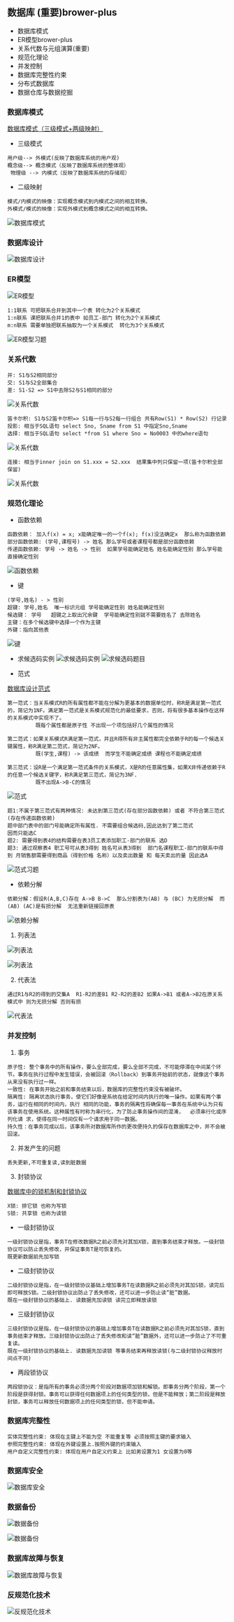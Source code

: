  ## 数据库 (重要)brower-plus
- 数据库模式
- ER模型brower-plus
- 关系代数与元组演算(重要)
- 规范化理论
- 并发控制
- 数据库完整性约束
- 分布式数据库
- 数据仓库与数据挖掘

### 数据库模式

[数据库模式（三级模式+两级映射）](https://blog.csdn.net/mcb520wf/article/details/91047683)
- 三级模式
```
用户级--> 外模式(反映了数据库系统的用户观)
概念级--> 概念模式（反映了数据库系统的整体观）
 物理级 --> 内模式（反映了数据库系统的存储观）
```

- 二级映射
```
模式/内模式的映像：实现概念模式到内模式之间的相互转换。
外模式/模式的映像：实现外模式到概念模式之间的相互转换。
```
![数据库模式](assets/markdown-img-paste-20190907153050985.png)


### 数据库设计

![数据库设计](assets/markdown-img-paste-2019090715353958.png)

### ER模型

![ER模型](assets/markdown-img-paste-20190907154413295.png)
```
1:1联系 可把联系合并到其中一个表 转化为2个关系模式
1:n联系 课把联系合并1的表中 如员工-部门 转化为2个关系模式
m:n联系 需要单独把联系抽取为一个关系模式  转化为3个关系模式
```
![ER模型习题](assets/markdown-img-paste-20190907154618118.png)

### 关系代数
```
并: S1与S2相同部分
交: S1与S2全部集合
差: S1-S2 => S1中去除S2与S1相同的部分
```
![关系代数](assets/markdown-img-paste-20190907155211370.png)
```
笛卡尔积: S1与S2笛卡尔积=> S1每一行与S2每一行组合 共有Row(S1) * Row(S2) 行记录
投影: 相当于SQL语句 select Sno, Sname from S1 中指定Sno,Sname
选择: 相当于SQL语句 select *from S1 where Sno = No0003 中的where语句
```

![关系代数](assets/markdown-img-paste-20190907155719212.png)
```
连接: 相当于inner join on S1.xxx = S2.xxx  结果集中列只保留一项(笛卡尔积全部保留)
```
![关系代数](assets/markdown-img-paste-20190907160537371.png)


### 规范化理论
- 函数依赖
```
函数依赖： 加入f(x) = x; x能确定唯一的一个f(x); f(x)没法确定x  那么称为函数依赖
部分函数依赖: (学号,课程号) -> 姓名 那么学号或者课程号都是部分函数依赖
传递函数依赖: 学号 -> 姓名 -> 性别  如果学号能确定姓名 姓名能确定性别 那么学号能直接确定性别
```
![函数依赖](assets/markdown-img-paste-20190907162114550.png)

- 键
```
(学号,姓名) - > 性别
超键: 学号,姓名  唯一标识元组 学号能确定性别 姓名能确定性别
候选键： 学号   超键之上取出冗余键  学号能确定性别就不需要姓名了 去除姓名
主键：在多个候选键中选择一个作为主键
外键：指向其他表
```
![键](assets/markdown-img-paste-20190907163514504.png)

- 求候选码实例
![求候选码实例](assets/markdown-img-paste-20190907164457842.png)
![求候选码题目](assets/markdown-img-paste-20190907164950224.png)


- 范式

[数据库设计范式](https://www.cnblogs.com/knowledgesea/p/3667395.html)
```
第一范式：当关系模式R的所有属性都不能在分解为更基本的数据单位时，称R是满足第一范式的，简记为1NF。满足第一范式是关系模式规范化的最低要求，否则，将有很多基本操作在这样的关系模式中实现不了。
         既每个属性都是原子性 不出现一个项包括好几个属性的情况

第二范式：如果关系模式R满足第一范式，并且R得所有非主属性都完全依赖于R的每一个候选关键属性，称R满足第二范式，简记为2NF。
         既(学生,课程) -> 该成绩  而学生不能确定成绩 课程也不能确定成绩

第三范式：设R是一个满足第一范式条件的关系模式，X是R的任意属性集，如果X非传递依赖于R的任意一个候选关键字，称R满足第三范式，简记为3NF.
         既不出现A->B-C的情况
```

![范式](assets/markdown-img-paste-20190908141518734.png)
```
题1:不属于第三范式有两种情况: 未达到第三范式(存在部分函数依赖) 或者 不符合第三范式(存在传递函数依赖)
题中部门表中的部门号能确定所有属性. 不需要组合候选码,因此达到了第二范式
因而只能选C
题2: 需要得到表4的结构需要在表3员工表添加职工-部门的联系 选D
题3: 通过观察表4 职工号可从表3得到 姓名可从表3得到  部门名课程职工-部门的联系中得到 月销售额需要得到商品（得到价格 名称）以及卖出数量 和 每天卖出的量 因此选A
```
![范式习题](assets/markdown-img-paste-20190908142700361.png)


- 依赖分解
```
依赖分解：假设R(A,B,C)存在 A->B B->C  那么分割表为(AB) 与 (BC) 为无损分解  而(AB) (AC)是有损分解  无法重新链接回原表
```
![依赖分解](assets/markdown-img-paste-20190908151054954.png)

1. 列表法

![列表法](assets/markdown-img-paste-20190908151714712.png)

![列表法](assets/markdown-img-paste-20190908152000471.png)

2. 代表法
```
通过R1与R2的得到的交集A  R1-R2的差B1 R2-R2的差B2 如果A->B1 或者A->B2在原关系模式中 则为无损分解 否则有损
```
![代表法](assets/markdown-img-paste-20190908152322291.png)


### 并发控制
1. 事务
```
原子性: 整个事务中的所有操作，要么全部完成，要么全部不完成，不可能停滞在中间某个环节。事务在执行过程中发生错误，会被回滚（Rollback）到事务开始前的状态，就像这个事务从来没有执行过一样。
一致性: 在事务开始之前和事务结束以后，数据库的完整性约束没有被破坏。
隔离性: 隔离状态执行事务，使它们好像是系统在给定时间内执行的唯一操作。如果有两个事务，运行在相同的时间内，执行 相同的功能，事务的隔离性将确保每一事务在系统中认为只有该事务在使用系统。这种属性有时称为串行化，为了防止事务操作间的混淆，  必须串行化或序列化请 求，使得在同一时间仅有一个请求用于同一数据。
持久性：在事务完成以后，该事务所对数据库所作的更改便持久的保存在数据库之中，并不会被回滚。
```

2. 并发产生的问题
```
丢失更新,不可重复读,读到脏数据
```
3. 封锁协议

[数据库中的锁机制和封锁协议](https://blog.csdn.net/u011244839/article/details/74454933)
```
X锁: 排它锁 也称为写锁
S锁: 共享锁 也称为读锁
```

- 一级封锁协议
```
一级封锁协议是指，事务T在修改数据R之前必须先对其加X锁，直到事务结束才释放。一级封锁协议可以防止丢失修改，并保证事务T是可恢复的。
既更新数据前先加写锁
```

- 二级封锁协议
```
二级封锁协议是指，在一级封锁协议基础上增加事务T在读数据R之前必须先对其加S锁，读完后即可释放S锁。二级封锁协议出防止了丢失修改，还可以进一步防止读“脏”数据。
既在一级封锁协议的基础上. 读数据先加读锁 读完立即释放读锁
```

- 三级封锁协议
```
三级封锁协议是指，在一级封锁协议的基础上增加事务T在读数据R之前必须先对其加S锁，直到事务结束才释放。三级封锁协议出防止了丢失修改和读“脏”数据外，还可以进一步防止了不可重复读。
既在一级封锁协议的基础上. 读数据先加读锁 等事务结束再释放读锁(与二级封锁协议释放时间点不同)
```
- 两段锁协议
```
两段锁协议：是指所有的事务必须分两个阶段对数据项加锁和解锁。即事务分两个阶段，第一个阶段是获得封锁。事务可以获得任何数据项上的任何类型的锁，但是不能释放；第二阶段是释放封锁，事务可以释放任何数据项上的任何类型的锁，但不能申请。
```

### 数据库完整性
```
实体完整性约束: 体现在主键上不能为空 不能重复等 必须按照主键的要求输入
参照完整性约束: 体现在外键设置上.按照外键的约束输入
用户自定义完整性约束: 体现在用户自定义约束上 比如男设置为1 女设置为0等
```

###  数据库安全
![数据库安全](assets/markdown-img-paste-20190908160343759.png)

### 数据备份
![数据备份](assets/markdown-img-paste-20190908161259579.png)

![数据备份](assets/markdown-img-paste-20190908161336532.png)

### 数据库故障与恢复
![数据库故障与恢复](assets/markdown-img-paste-20190908161412664.png)

### 反规范化技术

![反规范化技术](assets/markdown-img-paste-2019092015245050.png)
